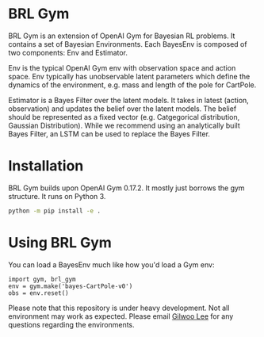 # BRL Gym

BRL Gym is an extension of OpenAI Gym for Bayesian RL problems. It contains a set of Bayesian Environments. Each BayesEnv is composed of two components: Env and Estimator. 

Env is the typical OpenAI Gym env with observation space and action space. Env typically has unobservable latent parameters which define the dynamics of the environment, e.g. mass and length of the pole for CartPole. 

Estimator is a Bayes Filter over the latent models. It takes in latest (action, observation) and updates the belief over the latent models. The belief should be represented as a fixed vector (e.g. Catgegorical distribution, Gaussian Distribution). While we recommend using an analytically built Bayes Filter, an LSTM can be used to replace the Bayes Filter.

# Installation
BRL Gym builds upon OpenAI Gym 0.17.2. It mostly just borrows the gym structure. It runs on Python 3.

```bash
python -m pip install -e .
```

# Using BRL Gym
You can load a BayesEnv much like how you'd load a Gym env:
```
import gym, brl_gym
env = gym.make('bayes-CartPole-v0')
obs = env.reset()
```

Please note that this repository is under heavy development. Not all environment may work as expected. Please email [Gilwoo Lee](mailto:gilwoo301@gmail.com) for any questions regarding the environments.
